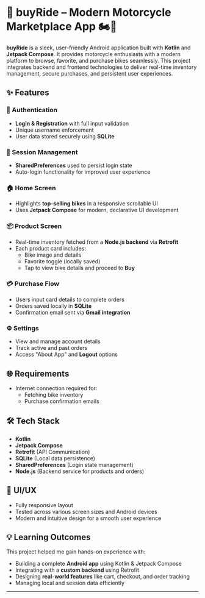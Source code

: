 # 🚀 buyRide – Modern Motorcycle Marketplace App 🏍️📱

**buyRide** is a sleek, user-friendly Android application built with **Kotlin** and **Jetpack Compose**. It provides motorcycle enthusiasts with a modern platform to browse, favorite, and purchase bikes seamlessly. This project integrates backend and frontend technologies to deliver real-time inventory management, secure purchases, and persistent user experiences.

## ✨ Features

### 🔐 Authentication
- **Login & Registration** with full input validation
- Unique username enforcement
- User data stored securely using **SQLite**

### 🧠 Session Management
- **SharedPreferences** used to persist login state
- Auto-login functionality for improved user experience

### 🏠 Home Screen
- Highlights **top-selling bikes** in a responsive scrollable UI
- Uses **Jetpack Compose** for modern, declarative UI development

### 📦 Product Screen
- Real-time inventory fetched from a **Node.js backend** via **Retrofit**
- Each product card includes:
  - Bike image and details
  - Favorite toggle (locally saved)
  - Tap to view bike details and proceed to **Buy**

### 💳 Purchase Flow
- Users input card details to complete orders
- Orders saved locally in **SQLite**
- Confirmation email sent via **Gmail integration**

### ⚙️ Settings
- View and manage account details
- Track active and past orders
- Access "About App" and **Logout** options

## 🌐 Requirements
- Internet connection required for:
  - Fetching bike inventory
  - Purchase confirmation emails

## 🛠️ Tech Stack
- **Kotlin**
- **Jetpack Compose**
- **Retrofit** (API Communication)
- **SQLite** (Local data persistence)
- **SharedPreferences** (Login state management)
- **Node.js** (Backend service for products and orders)

## 📱 UI/UX
- Fully responsive layout
- Tested across various screen sizes and Android devices
- Modern and intuitive design for a smooth user experience

## 💡 Learning Outcomes
This project helped me gain hands-on experience with:
- Building a complete **Android app** using Kotlin & Jetpack Compose
- Integrating with a **custom backend** using Retrofit
- Designing **real-world features** like cart, checkout, and order tracking
- Managing local and session data efficiently
---
